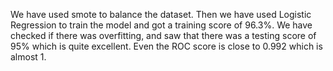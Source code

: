 We have used smote to balance the dataset.
Then we have used Logistic Regression to train the model and got a training score of 96.3%.
We have checked if there was overfitting, and saw that there was a testing score of 95% which is quite excellent.
Even the ROC score is close to 0.992 which is almost 1.
